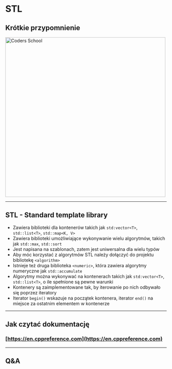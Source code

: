 <!-- .slide: data-background="#111111" -->

# STL

## Krótkie przypomnienie

<a href="https://coders.school">
    <img width="500" data-src="../coders_school_logo.png" alt="Coders School" class="plain">
</a>

___

## STL - Standard template library

* <!-- .element: class="fragment fade-in" --> Zawiera biblioteki dla kontenerów takich jak <code>std:vector&lt;T&gt;</code>, <code>std::list&lt;T&gt;</code>, <code>std::map&lt;K, V&gt;</code>
* <!-- .element: class="fragment fade-in" --> Zawiera biblioteki umożliwiające wykonywanie wielu algorytmów, takich jak <code>std::max</code>, <code>std::sort</code>
* <!-- .element: class="fragment fade-in" --> Jest napisana na szablonach, zatem jest uniwersalna dla wielu typów
* <!-- .element: class="fragment fade-in" --> Aby móc korzystać z algorytmów STL należy dołączyć do projektu bibliotekę <code>&lt;algorithm&gt;</code>
* <!-- .element: class="fragment fade-in" --> Istnieje też druga biblioteka <code>&lt;numeric&gt;</code>, która zawiera algorytmy numeryczne jak <code>std::accumulate</code>
* <!-- .element: class="fragment fade-in" --> Algorytmy można wykonywać na kontenerach takich jak <code>std:vector&lt;T&gt;</code>, <code>std::list&lt;T&gt;</code>, o ile spełnione są pewne warunki
* <!-- .element: class="fragment fade-in" --> Kontenery są zaimplementowane tak, by iterowanie po nich odbywało się poprzez iteratory
* <!-- .element: class="fragment fade-in" --> Iterator <code>begin()</code> wskazuje na początek kontenera, iterator <code>end()</code> na miejsce za ostatnim elementem w kontenerze

___

## Jak czytać dokumentację

### [https://en.cppreference.com](https://en.cppreference.com)

___

## Q&A
